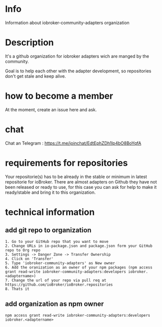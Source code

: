 # Info
Information about iobroker-community-adapters organization

# Description
It's a github organization for iobroker adapters wich are manged by the community.

Goal is to help each other with the adapter development, so repositories don't get stale and keep alive.

# how to become a member

At the moment, create an issue here and ask.

# chat 

Chat an Telegram : https://t.me/joinchat/EdtEphZDh1lp4bO8BoYqfA

# requirements for repositories

Your repositorie(s) has to be already in the stable or minimum in latest repositorie for ioBroker. There are almost adapters on Github they have not been released or ready to use, for this case you can ask for help to make it ready/stable and bring it to this organization.

# technical information

## add git repo to organization

    1. Go to your GitHub repo that you want to move
    2. Change URLs in io-package.json and package.json form your GitHub repo to Org repo 
    3. Settings -> Danger Zone -> Transfer Ownership
    4. Click on 'Transfer'
    5. Type 'iobroker-community-adapters' as New owner
    6. Add the oranization as an owner of your npm packages (npm access grant read-write iobroker-community-adapters:developers iobroker.<adaptername>)
    7. Change the url of your repo via pull req at https://github.com/ioBroker/ioBroker.repositories
    8. Thats it

## add organization as npm owner

    npm access grant read-write iobroker-community-adapters:developers iobroker.<adaptername>

